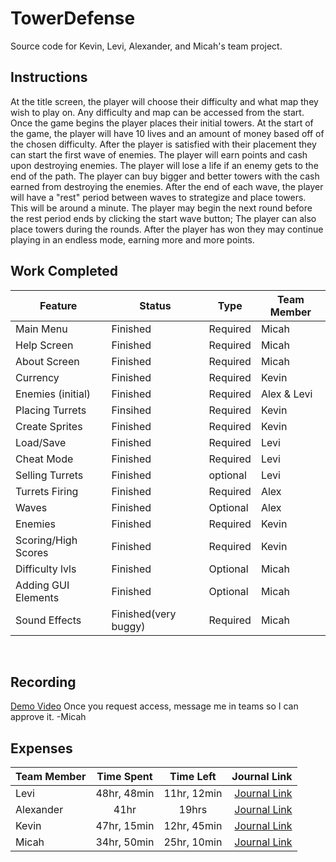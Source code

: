 # TowerDefense
Source code for Kevin, Levi, Alexander, and Micah's team project.

## Instructions

At the title screen, the player will choose their difficulty and what map they wish to play on.
Any difficulty and map can be accessed from the start.
Once the game begins the player places their initial towers.
At the start of the game, the player will have 10 lives and an amount of money based off of the chosen difficulty.
After the player is satisfied with their placement they can start the first wave of enemies.
The player will earn points and cash upon destroying enemies.
The player will lose a life if an enemy gets to the end of the path.
The player can buy bigger and better towers with the cash earned from destroying the enemies.
After the end of each wave, the player will have a "rest" period between waves to strategize and place towers. This will be around a minute.
The player may begin the next round before the rest period ends by clicking the start wave button;
The player can also place towers during the rounds.
After the player has won they may continue playing in an endless mode, earning more and more points.

## Work Completed

| Feature | Status | Type |  Team Member |
|---|---|---|---|
| Main Menu | Finished | Required | Micah |
| Help Screen | Finished | Required | Micah |
| About Screen | Finished | Required | Micah |
| Currency | Finished  | Required | Kevin |
| Enemies (initial) | Finished | Required | Alex & Levi|
| Placing Turrets | Finsihed| Required | Kevin |
| Create Sprites | Finished | Required | Kevin |
| Load/Save | Finished | Required | Levi |
| Cheat Mode | Finished | Required | Levi |
| Selling Turrets | Finished | optional | Levi |
| Turrets Firing | Finished | Required | Alex |
| Waves | Finished| Optional | Alex |
| Enemies | Finished | Required | Kevin |
| Scoring/High Scores | Finished | Required | Kevin | 
| Difficulty lvls | Finished| Optional | Micah |
| Adding GUI Elements | Finished| Optional | Micah | 
| Sound Effects| Finished(very buggy) | Required| Micah |
<br>

## Recording

[Demo Video](https://bju-my.sharepoint.com/personal/mhane142_students_bju_edu/Documents/Attachments/IMG_2337.MOV)
Once you request access, message me in teams so I can approve it. -Micah

## Expenses
| Team Member | Time Spent | Time Left | Journal Link |
|-------------|:----------:|:---------:|-------------:|
|Levi|48hr, 48min|11hr, 12min|[Journal Link](https://github.com/TheCombOvers/TowerDefense/wiki/LeviJournal)|
|Alexander|41hr|19hrs|[Journal Link](https://github.com/TheCombOvers/TowerDefense/wiki/YerkesJournal)|
|Kevin|47hr, 15min|12hr, 45min|[Journal Link](https://github.com/TheCombOvers/TowerDefense/wiki/HansenJournal)|
|Micah|34hr, 50min|25hr, 10min|[Journal Link](https://github.com/TheCombOvers/TowerDefense/wiki/Micah-Journal)|
